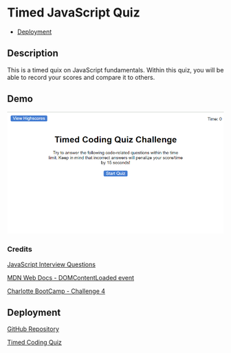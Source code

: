 # Timed JavaScript Quiz

- [Deployment](#deployment)

## Description
This is a timed quix on JavaScript fundamentals. Within this quiz, you will be able to record your scores and compare it to others. 



## Demo
![Timed JavaScript Quiz](./assets/images/demo.png)

### Credits
[JavaScript Interview Questions](https://www.interviewbit.com/javascript-interview-questions/)

[MDN Web Docs - DOMContentLoaded event](https://developer.mozilla.org/en-US/docs/Web/API/Document/DOMContentLoaded_event)

[Charlotte BootCamp - Challenge 4 ](https://git.bootcampcontent.com/UNC-Charlotte/UNCC-VIRT-FSF-PT-07-2023-U-LOLC/-/tree/main/04-Web-APIs?ref_type=heads)

## Deployment

[GitHub Repository](https://github.com/Develepor-Dan/Timed_Quiz)

[Timed Coding Quiz]()